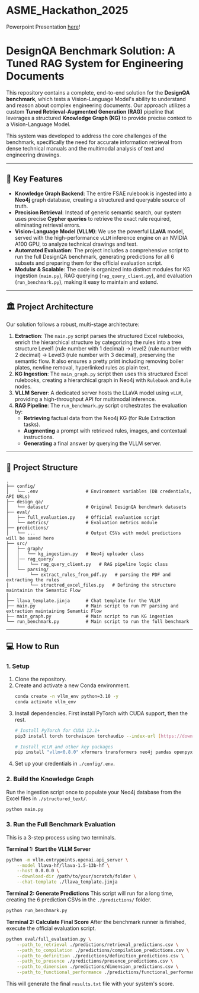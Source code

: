 # ASME_Hackathon_2025

Powerpoint Presentation [here]([https://decode.mit.edu/assets/papers/PRODUCTION_JCISE_DesignQA.pdf](https://docs.google.com/presentation/d/1o9Y9cwQ8u98wjftxNFlAM0JQ7NkSDWjM/edit?usp=drive_link&ouid=107658843354389870397&rtpof=true&sd=true))!


# DesignQA Benchmark Solution: A Tuned RAG System for Engineering Documents

This repository contains a complete, end-to-end solution for the **DesignQA benchmark**, which tests a Vision-Language Model's ability to understand and reason about complex engineering documents. Our approach utilizes a custom **Tuned Retrieval-Augmented Generation (RAG)** pipeline that leverages a structured **Knowledge Graph (KG)** to provide precise context to a Vision-Language Model.

This system was developed to address the core challenges of the benchmark, specifically the need for accurate information retrieval from dense technical manuals and the multimodal analysis of text and engineering drawings.

---

## 🚀 Key Features

* **Knowledge Graph Backend**: The entire FSAE rulebook is ingested into a **Neo4j** graph database, creating a structured and queryable source of truth.
* **Precision Retrieval**: Instead of generic semantic search, our system uses precise **Cypher queries** to retrieve the exact rule required, eliminating retrieval errors.
* **Vision-Language Model (VLLM)**: We use the powerful **LLaVA** model, served with the high-performance `vLLM` inference engine on an NVIDIA A100 GPU, to analyze technical drawings and text.
* **Automated Evaluation**: The project includes a comprehensive script to run the full DesignQA benchmark, generating predictions for all 6 subsets and preparing them for the official evaluation script.
* **Modular & Scalable**: The code is organized into distinct modules for KG ingestion (`main.py`), RAG querying (`rag_query_client.py`), and evaluation (`run_benchmark.py`), making it easy to maintain and extend.



---

## 🏛️ Project Architecture

Our solution follows a robust, multi-stage architecture:

1.  **Extraction**: The `main.py` script parses the structured Excel rulebooks, enrich the hierarchical structure by categorizing the rules into a tree structure Level1 (rule number with 1 decimal) -> level2 (rule number with 2 decimal) -> Level3 (rule number with 3 decimal), preserving the semantic flow. It also ensures a pretty print including removing boiler plates, newline removal, hyperlinked rules as plain text, 
2.  **KG Ingestion**: The `main_graph.py` script then uses this structured Excel rulebooks, creating a hierarchical graph in Neo4j with `Rulebook` and `Rule` nodes.
3.  **VLLM Server**: A dedicated server hosts the LLaVA model using `vLLM`, providing a high-throughput API for multimodal inference.
4.  **RAG Pipeline**: The `run_benchmark.py` script orchestrates the evaluation by:
    * **Retrieving** factual data from the Neo4j KG (for Rule Extraction tasks).
    * **Augmenting** a prompt with retrieved rules, images, and contextual instructions.
    * **Generating** a final answer by querying the VLLM server.

---

## 📂 Project Structure

```
.
├── config/
│   └── .env                  # Environment variables (DB credentials, API URLs)
├── design_qa/
│   └── dataset/              # Original DesignQA benchmark datasets
├── eval/
│   ├── full_evaluation.py    # Official evaluation script
│   └── metrics/              # Evaluation metrics module
├── predictions/
│   └── ...                   # Output CSVs with model predictions will be saved here
├── src/
│   ├── graph/
│   │   └── kg_ingestion.py   # Neo4j uploader class
│   │── rag_query/
│   │    └── rag_query_client.py   # RAG pipeline logic class
│   └── parsing/
│        └── extract_rules_from_pdf.py   # parsing the PDF and extracting the rules
│        └── structred_excel_files.py   # Defining the structure maintainin the Semantic Flow
│
├── llava_template.jinja      # Chat template for the VLLM
├── main.py                   # Main script to run PF parsing and extraction maintaining Semantic Flow
├── main_graph.py             # Main script to run KG ingestion
└── run_benchmark.py          # Main script to run the full benchmark
```

---

## 💻 How to Run

### **1. Setup**

1.  Clone the repository.
2.  Create and activate a new Conda environment.
    ```bash
    conda create -n vllm_env python=3.10 -y
    conda activate vllm_env
    ```
3.  Install dependencies. First install PyTorch with CUDA support, then the rest.
    ```bash
    # Install PyTorch for CUDA 12.1+
    pip3 install torch torchvision torchaudio --index-url [https://download.pytorch.org/whl/cu121](https://download.pytorch.org/whl/cu121)

    # Install vLLM and other key packages
    pip install "vllm<0.8.0" xformers transformers neo4j pandas openpyxl "python-dotenv<2.0.0" tqdm sentence_transformers rouge nltk 
    ```
4.  Set up your credentials in `./config/.env`.

### **2. Build the Knowledge Graph**

Run the ingestion script once to populate your Neo4j database from the Excel files in `./structured_text/`.
```bash
python main.py
```

### **3. Run the Full Benchmark Evaluation**

This is a 3-step process using two terminals.

**Terminal 1: Start the VLLM Server**
```bash
python -m vllm.entrypoints.openai.api_server \
    --model llava-hf/llava-1.5-13b-hf \
    --host 0.0.0.0 \
    --download-dir /path/to/your/scratch/folder \
    --chat-template ./llava_template.jinja
```

**Terminal 2: Generate Predictions**
This script will run for a long time, creating the 6 prediction CSVs in the `./predictions/` folder.
```bash
python run_benchmark.py
```

**Terminal 2: Calculate Final Score**
After the benchmark runner is finished, execute the official evaluation script.
```bash
python eval/full_evaluation.py \
    --path_to_retrieval ./predictions/retrieval_predictions.csv \
    --path_to_compilation ./predictions/compilation_predictions.csv \
    --path_to_definition ./predictions/definition_predictions.csv \
    --path_to_presence ./predictions/presence_predictions.csv \
    --path_to_dimension ./predictions/dimension_predictions.csv \
    --path_to_functional_performance ./predictions/functional_performance_predictions.csv
```
This will generate the final `results.txt` file with your system's score.
